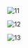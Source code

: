 
![11](https://user-images.githubusercontent.com/87069619/184621098-92f4eabd-cedf-4f4e-9d63-45dd46d594b2.png)

![12](https://user-images.githubusercontent.com/87069619/184621106-ad30c2f3-e22d-4708-96c1-34026feca8a5.png)

![13](https://user-images.githubusercontent.com/87069619/184621112-e86bc50d-4877-45d2-9db3-c5be28ef0ff8.png)
